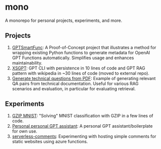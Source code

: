 # mono

A monorepo for personal projects, experiments, and more.

## Projects

1. [GPTSmartFunc](./python/gptsmartfunc): A Proof-of-Concept project that illustrates a method for wrapping existing Python functions to generate metadata for OpenAI GPT Functions automatically. Simplifies usage and enhances maintainability.
1. [XSGPT](https://github.com/Jakob-98/xsgpt): GPT CLI with persistence in 10 lines of code and GPT RAG pattern with wikipedia in ~30 lines of code (moved to external repo). 
1. [Generate technical questions from PDF](./python/LLM_and_prompts/technical_qa_generator_from_pdf.py): Example of generating relevant QA pairs from technical documentation. Useful for various RAG scenarios and evaluation, in particular for evaluating retrieval.

## Experiments

1. [GZIP MNIST](./python/gzip_mnist/mnist_gzip.ipynb): "Solving" MNIST classification with GZIP in a few lines of code.
1. [Personal personal GPT assistant](./python/search_project/): A personal GPT assistant/boilerplate for own use.
1. [serverless-comments](./azure/serverless-comments/): Experimenting with hosting simple comments for static websites using azure functions.
